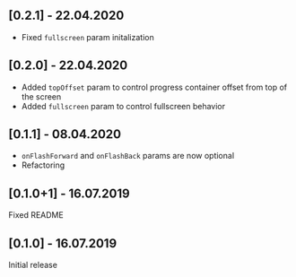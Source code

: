 ## [0.2.1] - 22.04.2020

- Fixed `fullscreen` param initalization

## [0.2.0] - 22.04.2020

- Added `topOffset` param to control progress container offset from top of the screen
- Added `fullscreen` param to control fullscreen behavior
  
## [0.1.1] - 08.04.2020

- `onFlashForward` and `onFlashBack` params are now optional
- Refactoring

## [0.1.0+1] - 16.07.2019

Fixed README

## [0.1.0] - 16.07.2019

Initial release
